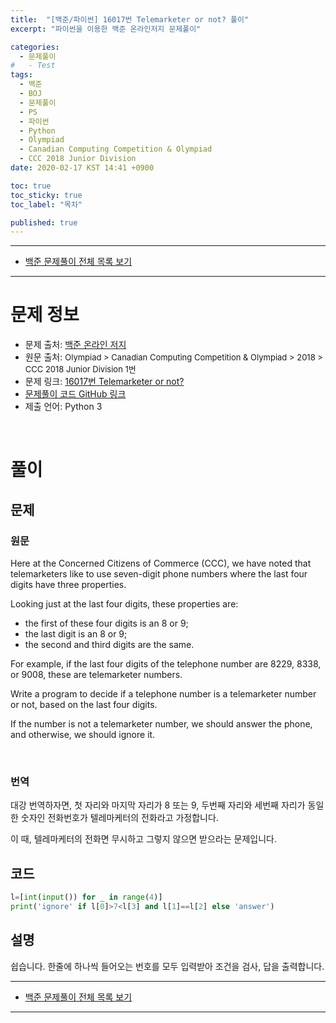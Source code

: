 ```yaml
---
title:  "[백준/파이썬] 16017번 Telemarketer or not? 풀이"
excerpt: "파이썬을 이용한 백준 온라인저지 문제풀이"

categories:
  - 문제풀이
#   - Test
tags:
  - 백준
  - BOJ
  - 문제풀이
  - PS
  - 파이썬
  - Python
  - Olympiad
  - Canadian Computing Competition & Olympiad
  - CCC 2018 Junior Division
date: 2020-02-17 KST 14:41 +0900

toc: true
toc_sticky: true
toc_label: "목차"

published: true
---
```


- - -

 - [백준 문제풀이 전체 목록 보기](/boj)

- - -

# 문제 정보
 - 문제 출처: [백준 온라인 저지](boj.kr)
 - 원문 출처: <font size="2em"> Olympiad > Canadian Computing Competition & Olympiad > 2018 > CCC 2018 Junior Division 1번 </font>
 - 문제 링크: [16017번 Telemarketer or not?](https://www.acmicpc.net/problem/16017)
 - [문제풀이 코드 GitHub 링크](https://github.com/NeoMindStd/CodingLife)
 - 제출 언어: Python 3
 
 <br>

# 풀이

## 문제

### 원문
Here at the Concerned Citizens of Commerce (CCC), we have noted that telemarketers like to use seven-digit phone numbers where the last four digits have three properties. 

Looking just at the last four digits, these properties are:

 - the first of these four digits is an 8 or 9;
 - the last digit is an 8 or 9;
 - the second and third digits are the same.

For example, if the last four digits of the telephone number are 8229, 8338, or 9008, these are telemarketer numbers.

Write a program to decide if a telephone number is a telemarketer number or not, based on the last four digits. 

If the number is not a telemarketer number, we should answer the phone, and otherwise, we should ignore it.

<br>

### 번역
대강 번역하자면, 첫 자리와 마지막 자리가 8 또는 9, 두번째 자리와 세번째 자리가 동일한 숫자인 전화번호가 텔레마케터의 전화라고 가정합니다.

이 때, 텔레마케터의 전화면 무시하고 그렇지 않으면 받으라는 문제입니다.



## 코드

```python
l=[int(input()) for _ in range(4)]
print('ignore' if l[0]>7<l[3] and l[1]==l[2] else 'answer')
```

## 설명
쉽습니다. 한줄에 하나씩 들어오는 번호를 모두 입력받아 조건을 검사, 답을 출력합니다.

- - -

 - [백준 문제풀이 전체 목록 보기](/boj)

- - -